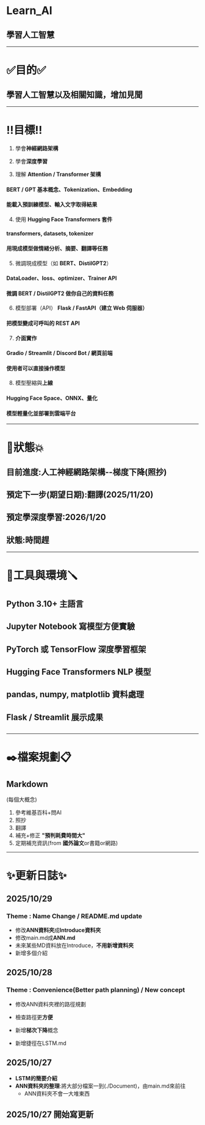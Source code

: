# Learn_AI
## 學習人工智慧

---

# ✅目的✅
## 學習人工智慧以及相關知識，增加見聞

---

# ‼️目標‼️
1. 學會**神經網路架構**

2. 學會**深度學習**

3. 理解 **Attention / Transformer 架構**
#### BERT / GPT 基本概念、Tokenization、Embedding
#### 能載入預訓練模型、輸入文字取得結果

4. 使用 **Hugging Face Transformers 套件**
#### transformers, datasets, tokenizer
#### 用現成模型做情緒分析、摘要、翻譯等任務

5. 微調現成模型（如 **BERT、DistilGPT2**）
#### DataLoader、loss、optimizer、Trainer API
#### 微調 BERT / DistilGPT2 做你自己的資料任務

6. 模型部署（API） **Flask / FastAPI（建立 Web 伺服器）**
#### 把模型變成可呼叫的 REST API

7. **介面實作**
#### Gradio / Streamlit / Discord Bot / 網頁前端
#### 使用者可以直接操作模型

8. 模型壓縮與**上線**
#### Hugging Face Space、ONNX、量化
#### 模型輕量化並部署到雲端平台

---

# 💫狀態💥
## 目前進度:人工神經網路架構--梯度下降(照抄)
## 預定下一步(期望日期):翻譯(2025/11/20)
## 預定學深度學習:2026/1/20
## 狀態:時間趕

---

# 🧰工具與環境🪛
## Python 3.10+ 主語言
## Jupyter Notebook 寫模型方便實驗
## PyTorch 或 TensorFlow 深度學習框架
## Hugging Face Transformers NLP 模型
## pandas, numpy, matplotlib 資料處理
## Flask / Streamlit 展示成果
##
##
##
##
##

---

# ✒️檔案規劃📋
## Markdown
(每個大概念)
1. 參考維基百科+問AI
2. 照抄
3. 翻譯
4. 補充+修正 **"預判耗費時間大"**
5. 定期補充資訊(from **國外論文**or書籍or網路)

---

# ✨更新日誌✨
## 2025/10/29
### Theme : Name Change / README.md update
- 修改**ANN資料夾**成**Introduce資料夾**
- 修改main.md成**ANN.md**
- 未來某些MD資料放在Introduce，**不用新增資料夾**
- 新增多個介紹

## 2025/10/28 
### Theme : Convenience(Better path planning) / New concept
- 修改ANN資料夾裡的路徑規劃
- 檢查路徑更**方便**

- 新增**梯次下降**概念
- 新增捷徑在LSTM.md

## 2025/10/27 
- **LSTM的簡要介紹**
- **ANN資料夾的整理**:將大部分檔案一到(./Document)，由main.md來前往
  - ANN資料夾不會一大堆東西

## 2025/10/27 開始寫更新